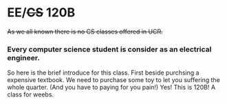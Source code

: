 # EE/<del>CS</del> 120B
<del>As we all known there is no CS classes offered in UCR.</del>
### Every computer science student is consider as an electrical engineer.

So here is the brief introduce for this class. 
First beside purchsing a expensive textbook. 
We need to purchase some toy to let you suffering the whole quarter. (And you have to paying for you pain!)
Yes! This is 120B! A class for weebs. 

